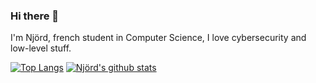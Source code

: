 ### Hi there 👋

I'm Njörd, french student in Computer Science, I love cybersecurity and low-level stuff.

[![Top Langs](https://github-readme-stats.vercel.app/api/top-langs/?username=njord0)]()
[![Njörd's github stats](https://github-readme-stats.vercel.app/api?username=njord0)]()
